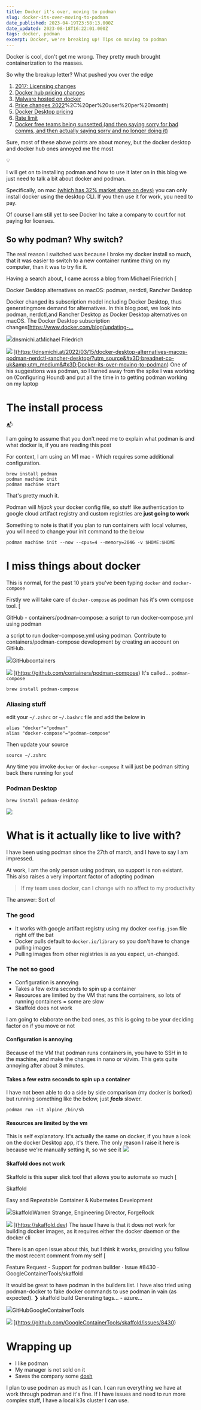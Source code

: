 ```yaml
---
title: Docker it's over, moving to podman
slug: docker-its-over-moving-to-podman
date_published: 2023-04-19T23:58:13.000Z
date_updated: 2023-08-18T16:22:01.000Z
tags: docker, podman
excerpt: Docker, we're breaking up! Tips on moving to podman
---
```


Docker is cool, don't get me wrong. They pretty much brought containerization to the masses. 

So why the breakup letter? What pushed you over the edge

1. [2017: Licensing changes ](https://boxboat.com/2018/12/07/docker-ce-vs-docker-ee/)
2. [Docker hub pricing changes](https://www.docker.com/pricing/october-2022-pricing-change-faq/)
3. [Malware hosted on docker](https://www.bleepingcomputer.com/news/security/docker-hub-repositories-hide-over-1-650-malicious-containers/)
4. [Price changes 2022](https://www.docker.com/pricing/october-2022-pricing-change-faq/#:~:text=On%20October%2027%2C%202022%2C%20Docker,)%2C%20per%20user%20per%20month)
5. [Docker Desktop pricing](https://www.infoworld.com/article/3630393/docker-desktop-is-no-longer-free-for-enterprise-users.html)
6. [Rate limit](https://docs.docker.com/docker-hub/download-rate-limit)
7. [Docker free teams being sunsetted (and then saying sorry for bad comms, and then actually saying sorry and no longer doing it)](https://www.docker.com/blog/no-longer-sunsetting-the-free-team-plan/)

Sure, most of these above points are about money, but the docker desktop and docker hub ones annoyed me the most

💡

I will get on to installing podman and how to use it later on in this blog
we just need to talk a bit about docker and podman.

Specifically, on mac [(which has 32% market share on devs)](https://survey.stackoverflow.co/2022/#section-most-popular-technologies-operating-system) you can only install docker using the desktop CLI. If you then use it for work, you need to pay.

Of course I am still yet to see Docker Inc take a company to court for not paying for licenses. 

## So why podman? Why switch?

The real reason I switched was because I broke my docker install so much, that it was easier to switch to a new container runtime *thing* on my computer, than it was to try fix it.

Having a search about, I came across a blog from Michael Friedrich
[

Docker Desktop alternatives on macOS: podman, nerdctl, Rancher Desktop

Docker changed its subscription model including Docker Desktop, thus generatingmore demand for alternatives. In this blog post, we look into podman, nerdctl,and Rancher Desktop as Docker Desktop alternatives on macOS. The Docker Desktop subscription changes[https://www.docker.com/blog/updating-…

![](https://dnsmichi.at/favicon.ico)dnsmichi.atMichael Friedrich

![](https://dnsmichi.at/content/images/2022/03/AC6BA369-E613-464F-AEB7-CCA674DC61BE.jpeg)
](https://dnsmichi.at/2022/03/15/docker-desktop-alternatives-macos-podman-nerdctl-rancher-desktop/?utm_source&#x3D;breadnet-co-uk&amp;utm_medium&#x3D;Docker-its-over-moving-to-podman)
One of his suggestions was podman, so I turned away from the spike I was working on (Configuring Hound) and put all the time in to getting podman working on my laptop

# The install process

📬

I am going to assume that you don't need me to explain what podman is and what docker is, if you are reading this post 

For context, I am using an M1 mac - Which requires some additional configuration.

    brew install podman
    podman machine init
    podman machine start

That's pretty much it.

Podman will *hijack* your docker config file, so stuff like authentication to google cloud artifact registry and custom registries are **just going to work**

Something to note is that if you plan to run containers with local volumes, you will need to change your init command to the below

    podman machine init --now --cpus=4 --memory=2046 -v $HOME:$HOME

# I miss things about docker

This is normal, for the past 10 years you've been typing `docker` and `docker-compose`

Firstly we will take care of `docker-compose` as podman has it's own compose tool.
[

GitHub - containers/podman-compose: a script to run docker-compose.yml using podman

a script to run docker-compose.yml using podman. Contribute to containers/podman-compose development by creating an account on GitHub.

![](https://github.com/fluidicon.png)GitHubcontainers

![](https://opengraph.githubassets.com/feddadaf0941e1f1c56e0d8857ead38a124850f7d0dd0f6668371a29e3c8c76a/containers/podman-compose)
](https://github.com/containers/podman-compose)
It's called... `podman-compose`

    brew install podman-compose

### Aliasing stuff

edit your `~/.zshrc` or `~/.bashrc` file and add the below in

    alias "docker"="podman"
    alias "docker-compose"="podman-compose"
    

Then update your source 

    source ~/.zshrc

Any time you invoke `docker` or `docker-compose` it will just be podman sitting back there running for you!

### Podman Desktop

    brew install podman-desktop

![](__GHOST_URL__/content/images/2023/04/image.png)
# What is it actually like to live with?

I have been using podman since the 27th of march, and I have to say I am impressed.

At work, I am the only person using podman, so support is non existant. This also raises a very important factor of adopting podman

> If my team uses docker, can I change with no affect to my productivity

The answer: Sort of

### The good

- It works with google artifact registry using my docker `config.json` file right off the bat
- Docker pulls default to `docker.io/library` so you don't have to change pulling images
- Pulling images from other registries is as you expect, un-changed.

### The not so good

- Configuration is annoying
- Takes a few extra seconds to spin up a container
- Resources are limited by the VM that runs the containers, so lots of running containers = some are slow
- Skaffold does not work

I am going to elaborate on the bad ones, as this is going to be your deciding factor on if you move or not

#### Configuration is annoying

Because of the VM that podman runs containers in, you have to SSH in to the machine, and make the changes in nano or vi/vim. This gets quite annoying after about 3 minutes. 

#### Takes a few extra seconds to spin up a container 

I have not been able to do a side by side comparison (my docker is borked) but running something like the below, just ***feels*** slower. 

    podman run -it alpine /bin/sh

#### Resources are limited by the vm

This is self explanatory. It's actually the same on docker, if you have a look on the docker Desktop app, it's there. The only reason I raise it here is because we're manually setting it, so we see it
![](__GHOST_URL__/content/images/2023/04/image-1.png)
#### Skaffold does not work

Skaffold is this super slick tool that allows you to automate so much
[

Skaffold

Easy and Repeatable Container & Kubernetes Development

![](https://skaffold.dev/favicons/android-192x192.png)SkaffoldWarren Strange, Engineering Director, ForgeRock

![](https://skaffold.dev/featured-background.jpeg)
](https://skaffold.dev)
The issue I have is that it does not work for building docker images, as it requires either the docker daemon or the docker cli

There is an open issue about this, but I think it works, providing you follow the most recent comment from my self
[

Feature Request - Support for podman builder · Issue #8430 · GoogleContainerTools/skaffold

It would be great to have podman in the builders list. I have also tried using podman-docker to fake docker commands to use podman in vain (as expected). ❯ skaffold build Generating tags... - azure…

![](https://github.com/fluidicon.png)GitHubGoogleContainerTools

![](https://opengraph.githubassets.com/281d390ecbfd29e95c5012d81a0d1e791974ea590843d0674c4500f7aebde57a/GoogleContainerTools/skaffold/issues/8430)
](https://github.com/GoogleContainerTools/skaffold/issues/8430)
# Wrapping up

- I like podman
- My manager is not sold on it
- Saves the company some [dosh](https://www.urbandictionary.com/define.php?term=dosh)

I plan to use podman as much as I can. I can run everything we have at work through podman and it's fine. If I have issues and need to run more complex stuff, I have a local k3s cluster I can use.
